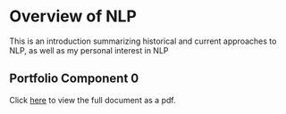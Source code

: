 # Overview of NLP

This is an introduction summarizing historical and current approaches to NLP, as well as my personal interest in NLP

##  Portfolio Component 0

Click [here](https://github.com/linusfackler/CS4395-NLP/blob/main/Overview%20of%20NLP/Overview%20of%20NLP.pdf) to view the full document as a pdf.
